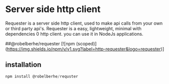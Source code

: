 # Server side http client
Requester is a server side http client, used to make api calls from your own or third party api's.
Requester is a easy, lightweight, minimal with dependencies 0 http client.
you can use it in NodeJs applications.

##@robelberhe/requester
[![npm (scoped)]
(https://img.shields.io/npm/v/v1.svg?label=http-requester&logo=requester)]

## installation
``` js
npm install @robelberhe/requster

